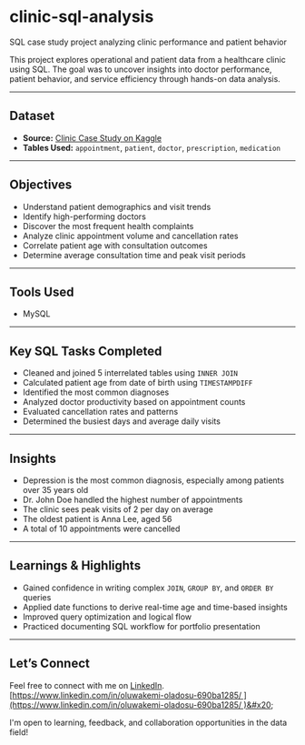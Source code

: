 # clinic-sql-analysis
SQL case study project analyzing clinic performance and patient behavior


This project explores operational and patient data from a healthcare clinic using SQL. The goal was to uncover insights into doctor performance, patient behavior, and service efficiency through hands-on data analysis.

---

## Dataset

* **Source:** [Clinic Case Study on Kaggle](https://www.kaggle.com/datasets/rizwanali324/clinic-case-study-dataset)
* **Tables Used:** `appointment`, `patient`, `doctor`, `prescription`, `medication`

---

## Objectives

* Understand patient demographics and visit trends
* Identify high-performing doctors
* Discover the most frequent health complaints
* Analyze clinic appointment volume and cancellation rates
* Correlate patient age with consultation outcomes
* Determine average consultation time and peak visit periods

---

## Tools Used

* MySQL

---

## Key SQL Tasks Completed

* Cleaned and joined 5 interrelated tables using `INNER JOIN`
* Calculated patient age from date of birth using `TIMESTAMPDIFF`
* Identified the most common diagnoses
* Analyzed doctor productivity based on appointment counts
* Evaluated cancellation rates and patterns
* Determined the busiest days and average daily visits

---

## Insights

* Depression is the most common diagnosis, especially among patients over 35 years old
* Dr. John Doe handled the highest number of appointments
* The clinic sees peak visits of 2 per day on average
* The oldest patient is Anna Lee, aged 56
* A total of 10 appointments were cancelled

---

## Learnings & Highlights

* Gained confidence in writing complex `JOIN`, `GROUP BY`, and `ORDER BY` queries
* Applied date functions to derive real-time age and time-based insights
* Improved query optimization and logical flow
* Practiced documenting SQL workflow for portfolio presentation

---

## Let’s Connect

Feel free to connect with me on [LinkedIn](https://www.linkedin.com/in/oluwakemi-oladosu-690ba1285/).  [https://www.linkedin.com/in/oluwakemi-oladosu-690ba1285/ ](https://www.linkedin.com/in/oluwakemi-oladosu-690ba1285/ )&#x20;

I'm open to learning, feedback, and collaboration opportunities in the data field!
